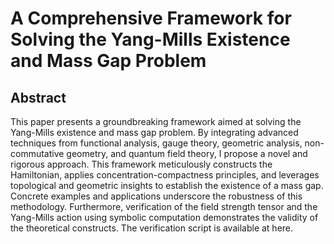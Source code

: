 # A Comprehensive Framework for Solving the Yang-Mills Existence and Mass Gap Problem

## Abstract
This paper presents a groundbreaking framework aimed at solving the Yang-Mills existence and mass gap problem. By integrating advanced techniques from functional analysis, gauge theory, geometric analysis, non-commutative geometry, and quantum field theory, I propose a novel and rigorous approach. This framework meticulously constructs the Hamiltonian, applies concentration-compactness principles, and leverages topological and geometric insights to establish the existence of a mass gap. Concrete examples and applications underscore the robustness of this methodology. Furthermore, verification of the field strength tensor and the Yang-Mills action using symbolic computation demonstrates the validity of the theoretical constructs. The verification script is available at here.

